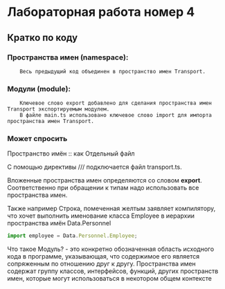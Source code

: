 # Лабораторная работа номер 4

## Кратко по коду

### Пространства имен (namespace):

        Весь предыдущий код объединен в пространство имен Transport.

### Модули (module):

        Ключевое слово export добавлено для сделания пространства имен Transport экспортируемым модулем.
        В файле main.ts использовано ключевое слово import для импорта пространства имен Transport.

### Может спросить

Пространство имён :: как Отдельный файл

С помощью директивы /// <reference path="transport.ts" /> подключается файл transport.ts.

Вложенные пространства имен определяются со словом **export**. Соответственно при обращении к типам надо использовать все пространства имен.

Также например Строка, помеченная желтым заявляет компилятору, что хочет выполнить именование класса Employee в иерархии пространства имён Data.Personnel

```typescript
import employee = Data.Personnel.Employee;
```

Что такое Модуль? - это конкретно обозначенная область исходного кода в программе, указывающая, что
содержимое его является сопряженным по отношению друг к другу.
Пространства имен содержат группу классов, интерфейсов, функций, других пространств
имен, которые могут использоваться в некотором общем контексте
